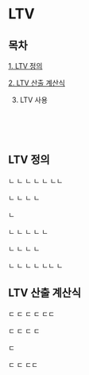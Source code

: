 # LTV
## 목차
[1. LTV 정의](LTV-정의)

[2. LTV 산출 계산식](LTV-산출-계산기)

3. LTV 사용

<br><br><br>

## LTV 정의

ㄴ
ㄴ
ㄴ
ㄴ
ㄴ
ㄴㄴ

ㄴ
ㄴ
ㄴ
ㄴ

ㄴ

ㄴ
ㄴ
ㄴ
ㄴ
ㄴ


ㄴ
ㄴ
ㄴ
ㄴ

ㄴ
ㄴ
ㄴ
ㄴ
ㄴㄴ
ㄴ

## LTV 산출 계산식


ㄷ
ㄷ
ㄷ
ㄷ
ㄷㄷ

ㄷ
ㄷ
ㄷ
ㄷ

ㄷ

ㄷ
ㄷ
ㄷㄷ
